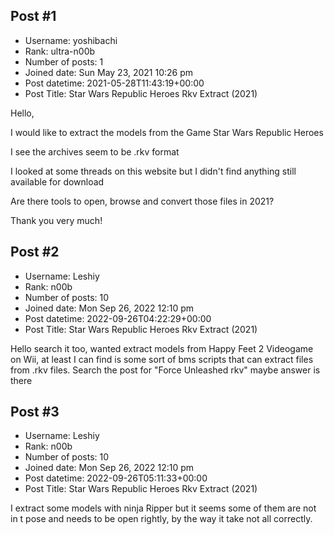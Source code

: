 ## Post #1
- Username: yoshibachi
- Rank: ultra-n00b
- Number of posts: 1
- Joined date: Sun May 23, 2021 10:26 pm
- Post datetime: 2021-05-28T11:43:19+00:00
- Post Title: Star Wars Republic Heroes Rkv Extract (2021)

Hello,

I would like to extract the models from the Game Star Wars Republic Heroes

I see the archives seem to be .rkv format

I looked at some threads on this website but I didn't find anything still available for download

Are there tools to open, browse and convert those files in 2021?


Thank you very much!
## Post #2
- Username: Leshiy
- Rank: n00b
- Number of posts: 10
- Joined date: Mon Sep 26, 2022 12:10 pm
- Post datetime: 2022-09-26T04:22:29+00:00
- Post Title: Star Wars Republic Heroes Rkv Extract (2021)

Hello search it too, wanted extract models from Happy Feet 2 Videogame on Wii, at least I can find is some sort of bms scripts that can extract files from .rkv files. Search the post for "Force Unleashed rkv" maybe answer is there
## Post #3
- Username: Leshiy
- Rank: n00b
- Number of posts: 10
- Joined date: Mon Sep 26, 2022 12:10 pm
- Post datetime: 2022-09-26T05:11:33+00:00
- Post Title: Star Wars Republic Heroes Rkv Extract (2021)

I extract some models with ninja Ripper but it seems some of them are not in t pose and needs to be open rightly, by the way it take not all correctly.
